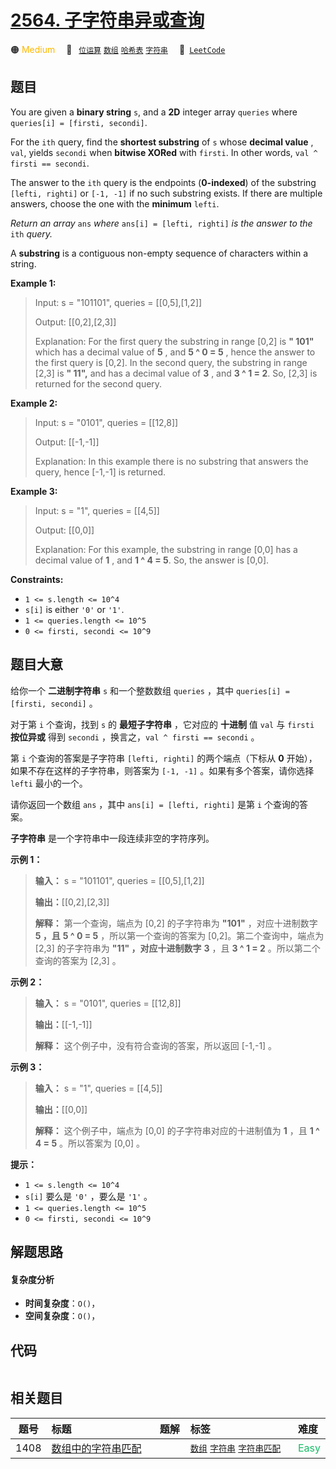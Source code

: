 # [2564. 子字符串异或查询](https://leetcode.com/problems/substring-xor-queries)

🟠 <font color=#ffb800>Medium</font>&emsp; 🔖&ensp; [`位运算`](/leetcode/outline/tag/bit-manipulation.md) [`数组`](/leetcode/outline/tag/array.md) [`哈希表`](/leetcode/outline/tag/hash-table.md) [`字符串`](/leetcode/outline/tag/string.md)&emsp; 🔗&ensp;[`LeetCode`](https://leetcode.com/problems/substring-xor-queries)

## 题目

You are given a **binary string** `s`, and a **2D** integer array `queries`
where `queries[i] = [firsti, secondi]`.

For the `ith` query, find the **shortest substring** of `s` whose **decimal
value** , `val`, yields `secondi` when **bitwise XORed** with `firsti`. In
other words, `val ^ firsti == secondi`.

The answer to the `ith` query is the endpoints (**0-indexed**) of the
substring `[lefti, righti]` or `[-1, -1]` if no such substring exists. If
there are multiple answers, choose the one with the **minimum** `lefti`.

_Return an array_ `ans` _where_ `ans[i] = [lefti, righti]` _is the answer to
the_ `ith` _query._

A **substring** is a contiguous non-empty sequence of characters within a
string.



**Example 1:**

> Input: s = "101101", queries = [[0,5],[1,2]]
> 
> Output: [[0,2],[2,3]]
> 
> Explanation: For the first query the substring in range [0,2] is **" 101"** which has a decimal value of **5** , and **5 ^ 0 = 5** , hence the answer to the first query is [0,2]. In the second query, the substring in range [2,3] is **" 11",** and has a decimal value of **3** , and **3 ^ 1 = 2**. So, [2,3] is returned for the second query. 
> 
> 

**Example 2:**

> Input: s = "0101", queries = [[12,8]]
> 
> Output: [[-1,-1]]
> 
> Explanation: In this example there is no substring that answers the query, hence [-1,-1] is returned.

**Example 3:**

> Input: s = "1", queries = [[4,5]]
> 
> Output: [[0,0]]
> 
> Explanation: For this example, the substring in range [0,0] has a decimal value of **1** , and **1 ^ 4 = 5**. So, the answer is [0,0].

**Constraints:**

  * `1 <= s.length <= 10^4`
  * `s[i]` is either `'0'` or `'1'`.
  * `1 <= queries.length <= 10^5`
  * `0 <= firsti, secondi <= 10^9`


## 题目大意

给你一个 **二进制字符串**  `s` 和一个整数数组 `queries` ，其中 `queries[i] = [firsti, secondi]` 。

对于第 `i` 个查询，找到 `s` 的 **最短子字符串**  ，它对应的 **十进制** 值 `val` 与 `firsti` **按位异或**  得到
`secondi` ，换言之，`val ^ firsti == secondi` 。

第 `i` 个查询的答案是子字符串 `[lefti, righti]` 的两个端点（下标从 **0**  开始），如果不存在这样的子字符串，则答案为
`[-1, -1]` 。如果有多个答案，请你选择 `lefti` 最小的一个。

请你返回一个数组 `ans` ，其中 `ans[i] = [lefti, righti]` 是第 `i` 个查询的答案。

**子字符串**  是一个字符串中一段连续非空的字符序列。



**示例 1：**

> 
> 
> 
> 
> 
> **输入：** s = "101101", queries = [[0,5],[1,2]]
> 
> **输出：**[[0,2],[2,3]]
> 
> **解释：** 第一个查询，端点为 [0,2] 的子字符串为 **"101"** ，对应十进制数字 **5 ，且** **5 ^ 0 = 5**  ，所以第一个查询的答案为 [0,2]。第二个查询中，端点为 [2,3] 的子字符串为 **"11" ，对应十进制数字** **3**  ，且 **3 ^ 1 = 2** 。所以第二个查询的答案为 [2,3] 。
> 
> 

**示例 2：**

> 
> 
> 
> 
> 
> **输入：** s = "0101", queries = [[12,8]]
> 
> **输出：**[[-1,-1]]
> 
> **解释：** 这个例子中，没有符合查询的答案，所以返回 [-1,-1] 。
> 
> 

**示例 3：**

> 
> 
> 
> 
> 
> **输入：** s = "1", queries = [[4,5]]
> 
> **输出：**[[0,0]]
> 
> **解释：** 这个例子中，端点为 [0,0] 的子字符串对应的十进制值为 **1** ，且 **1 ^ 4 = 5** 。所以答案为 [0,0] 。
> 
> 



**提示：**

  * `1 <= s.length <= 10^4`
  * `s[i]` 要么是 `'0'` ，要么是 `'1'` 。
  * `1 <= queries.length <= 10^5`
  * `0 <= firsti, secondi <= 10^9`




## 解题思路

#### 复杂度分析

- **时间复杂度**：`O()`，
- **空间复杂度**：`O()`，

## 代码

```javascript

```

## 相关题目

<!-- prettier-ignore -->
| 题号 | 标题 | 题解 | 标签 | 难度 |
| :------: | :------ | :------: | :------ | :------ |
| 1408 | [数组中的字符串匹配](https://leetcode.com/problems/string-matching-in-an-array) |  |  [`数组`](/leetcode/outline/tag/array.md) [`字符串`](/leetcode/outline/tag/string.md) [`字符串匹配`](/leetcode/outline/tag/string-matching.md) | <font color=#15bd66>Easy</font> |

<style>
.blue {
    background-color: #096dd9;
    padding: 0.25rem 0.5rem;
    margin: 0;
    font-size: 0.85em;
    border-radius: 3px;
    color: white;
    font-weight: 500;
}
table th:first-of-type { width: 10%; }
table th:nth-of-type(2) { width: 35%; }
table th:nth-of-type(3) { width: 10%; }
table th:nth-of-type(4) { width: 35%; }
table th:nth-of-type(5) { width: 10%; }
</style>
